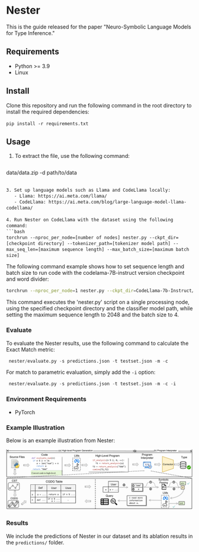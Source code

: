 # Nester

This is the guide released for the paper "Neuro-Symbolic Language Models for Type Inference."

## Requirements

- Python >= 3.9
- Linux

## Install

Clone this repository and run the following command in the root directory to install the required dependencies:

```pip install -r requirements.txt```

## Usage

1. To extract the file, use the following command:
   ```unzip
 data/data.zip -d path/to/data
```

3. Set up language models such as Llama and CodeLlama locally:
   - Llama: https://ai.meta.com/llama/
   - CodeLlama: https://ai.meta.com/blog/large-language-model-llama-codellama/

4. Run Nester on CodeLlama with the dataset using the following command:
```bash
torchrun --nproc_per_node=[number of nodes] nester.py --ckpt_dir=[checkpoint directory] --tokenizer_path=[tokenizer model path] --max_seq_len=[maximum sequence length] --max_batch_size=[maximum batch size]
```
The following command example shows how to set sequence length and batch size to run code with the codelama-7B-instruct version checkpoint and word divider:
```bash
torchrun --nproc_per_node=1 nester.py --ckpt_dir=CodeLlama-7b-Instruct/ --tokenizer_path=CodeLlama-7b-Instruct/tokenizer.model --max_seq_len=2048 --max_batch_size=4
```
This command executes the 'nester.py' script on a single processing node, using the specified checkpoint directory and the classifier model path, while setting the maximum sequence length to 2048 and the batch size to 4.

### Evaluate

To evaluate the Nester results, use the following command to calculate the Exact Match metric:

```python
 nester/evaluate.py -s predictions.json -t testset.json -m -c
```

For match to parametric evaluation, simply add the `-i` option:

```python
 nester/evaluate.py -s predictions.json -t testset.json -m -c -i
```


### Environment Requirements

- PyTorch

### Example Illustration

Below is an example illustration from Nester:

![Nester Illustration](Nester_image.png)

### Results

We include the predictions of Nester in our dataset and its ablation results in the ```predictions/``` folder.

